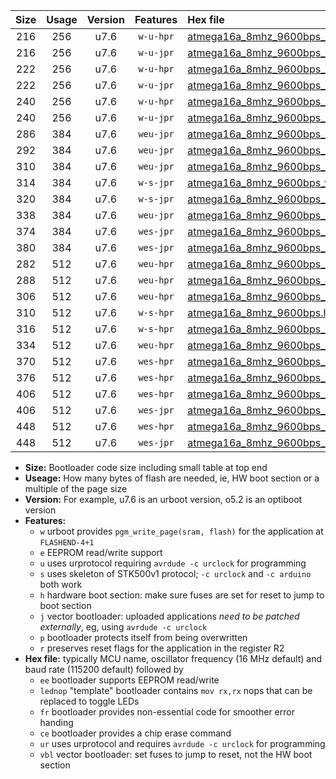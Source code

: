 |Size|Usage|Version|Features|Hex file|
|:-:|:-:|:-:|:-:|:--|
|216|256|u7.6|`w-u-hpr`|[atmega16a_8mhz_9600bps_ur.hex](https://raw.githubusercontent.com/stefanrueger/urboot/main/atmega16a_8mhz_9600bps_ur.hex)|
|216|256|u7.6|`w-u-jpr`|[atmega16a_8mhz_9600bps_ur_vbl.hex](https://raw.githubusercontent.com/stefanrueger/urboot/main/atmega16a_8mhz_9600bps_ur_vbl.hex)|
|222|256|u7.6|`w-u-hpr`|[atmega16a_8mhz_9600bps_lednop_ur.hex](https://raw.githubusercontent.com/stefanrueger/urboot/main/atmega16a_8mhz_9600bps_lednop_ur.hex)|
|222|256|u7.6|`w-u-jpr`|[atmega16a_8mhz_9600bps_lednop_ur_vbl.hex](https://raw.githubusercontent.com/stefanrueger/urboot/main/atmega16a_8mhz_9600bps_lednop_ur_vbl.hex)|
|240|256|u7.6|`w-u-hpr`|[atmega16a_8mhz_9600bps_lednop_fr_ur.hex](https://raw.githubusercontent.com/stefanrueger/urboot/main/atmega16a_8mhz_9600bps_lednop_fr_ur.hex)|
|240|256|u7.6|`w-u-jpr`|[atmega16a_8mhz_9600bps_lednop_fr_ur_vbl.hex](https://raw.githubusercontent.com/stefanrueger/urboot/main/atmega16a_8mhz_9600bps_lednop_fr_ur_vbl.hex)|
|286|384|u7.6|`weu-jpr`|[atmega16a_8mhz_9600bps_ee_ur_vbl.hex](https://raw.githubusercontent.com/stefanrueger/urboot/main/atmega16a_8mhz_9600bps_ee_ur_vbl.hex)|
|292|384|u7.6|`weu-jpr`|[atmega16a_8mhz_9600bps_ee_lednop_ur_vbl.hex](https://raw.githubusercontent.com/stefanrueger/urboot/main/atmega16a_8mhz_9600bps_ee_lednop_ur_vbl.hex)|
|310|384|u7.6|`weu-jpr`|[atmega16a_8mhz_9600bps_ee_lednop_fr_ur_vbl.hex](https://raw.githubusercontent.com/stefanrueger/urboot/main/atmega16a_8mhz_9600bps_ee_lednop_fr_ur_vbl.hex)|
|314|384|u7.6|`w-s-jpr`|[atmega16a_8mhz_9600bps_vbl.hex](https://raw.githubusercontent.com/stefanrueger/urboot/main/atmega16a_8mhz_9600bps_vbl.hex)|
|320|384|u7.6|`w-s-jpr`|[atmega16a_8mhz_9600bps_lednop_vbl.hex](https://raw.githubusercontent.com/stefanrueger/urboot/main/atmega16a_8mhz_9600bps_lednop_vbl.hex)|
|338|384|u7.6|`weu-jpr`|[atmega16a_8mhz_9600bps_ee_lednop_fr_ce_ur_vbl.hex](https://raw.githubusercontent.com/stefanrueger/urboot/main/atmega16a_8mhz_9600bps_ee_lednop_fr_ce_ur_vbl.hex)|
|374|384|u7.6|`wes-jpr`|[atmega16a_8mhz_9600bps_ee_vbl.hex](https://raw.githubusercontent.com/stefanrueger/urboot/main/atmega16a_8mhz_9600bps_ee_vbl.hex)|
|380|384|u7.6|`wes-jpr`|[atmega16a_8mhz_9600bps_ee_lednop_vbl.hex](https://raw.githubusercontent.com/stefanrueger/urboot/main/atmega16a_8mhz_9600bps_ee_lednop_vbl.hex)|
|282|512|u7.6|`weu-hpr`|[atmega16a_8mhz_9600bps_ee_ur.hex](https://raw.githubusercontent.com/stefanrueger/urboot/main/atmega16a_8mhz_9600bps_ee_ur.hex)|
|288|512|u7.6|`weu-hpr`|[atmega16a_8mhz_9600bps_ee_lednop_ur.hex](https://raw.githubusercontent.com/stefanrueger/urboot/main/atmega16a_8mhz_9600bps_ee_lednop_ur.hex)|
|306|512|u7.6|`weu-hpr`|[atmega16a_8mhz_9600bps_ee_lednop_fr_ur.hex](https://raw.githubusercontent.com/stefanrueger/urboot/main/atmega16a_8mhz_9600bps_ee_lednop_fr_ur.hex)|
|310|512|u7.6|`w-s-hpr`|[atmega16a_8mhz_9600bps.hex](https://raw.githubusercontent.com/stefanrueger/urboot/main/atmega16a_8mhz_9600bps.hex)|
|316|512|u7.6|`w-s-hpr`|[atmega16a_8mhz_9600bps_lednop.hex](https://raw.githubusercontent.com/stefanrueger/urboot/main/atmega16a_8mhz_9600bps_lednop.hex)|
|334|512|u7.6|`weu-hpr`|[atmega16a_8mhz_9600bps_ee_lednop_fr_ce_ur.hex](https://raw.githubusercontent.com/stefanrueger/urboot/main/atmega16a_8mhz_9600bps_ee_lednop_fr_ce_ur.hex)|
|370|512|u7.6|`wes-hpr`|[atmega16a_8mhz_9600bps_ee.hex](https://raw.githubusercontent.com/stefanrueger/urboot/main/atmega16a_8mhz_9600bps_ee.hex)|
|376|512|u7.6|`wes-hpr`|[atmega16a_8mhz_9600bps_ee_lednop.hex](https://raw.githubusercontent.com/stefanrueger/urboot/main/atmega16a_8mhz_9600bps_ee_lednop.hex)|
|406|512|u7.6|`wes-hpr`|[atmega16a_8mhz_9600bps_ee_lednop_fr.hex](https://raw.githubusercontent.com/stefanrueger/urboot/main/atmega16a_8mhz_9600bps_ee_lednop_fr.hex)|
|406|512|u7.6|`wes-jpr`|[atmega16a_8mhz_9600bps_ee_lednop_fr_vbl.hex](https://raw.githubusercontent.com/stefanrueger/urboot/main/atmega16a_8mhz_9600bps_ee_lednop_fr_vbl.hex)|
|448|512|u7.6|`wes-hpr`|[atmega16a_8mhz_9600bps_ee_lednop_fr_ce.hex](https://raw.githubusercontent.com/stefanrueger/urboot/main/atmega16a_8mhz_9600bps_ee_lednop_fr_ce.hex)|
|448|512|u7.6|`wes-jpr`|[atmega16a_8mhz_9600bps_ee_lednop_fr_ce_vbl.hex](https://raw.githubusercontent.com/stefanrueger/urboot/main/atmega16a_8mhz_9600bps_ee_lednop_fr_ce_vbl.hex)|

- **Size:** Bootloader code size including small table at top end
- **Useage:** How many bytes of flash are needed, ie, HW boot section or a multiple of the page size
- **Version:** For example, u7.6 is an urboot version, o5.2 is an optiboot version
- **Features:**
  + `w` urboot provides `pgm_write_page(sram, flash)` for the application at `FLASHEND-4+1`
  + `e` EEPROM read/write support
  + `u` uses urprotocol requiring `avrdude -c urclock` for programming
  + `s` uses skeleton of STK500v1 protocol; `-c urclock` and `-c arduino` both work
  + `h` hardware boot section: make sure fuses are set for reset to jump to boot section
  + `j` vector bootloader: uploaded applications *need to be patched externally*, eg, using `avrdude -c urclock`
  + `p` bootloader protects itself from being overwritten
  + `r` preserves reset flags for the application in the register R2
- **Hex file:** typically MCU name, oscillator frequency (16 MHz default) and baud rate (115200 default) followed by
  + `ee` bootloader supports EEPROM read/write
  + `lednop` "template" bootloader contains `mov rx,rx` nops that can be replaced to toggle LEDs
  + `fr` bootloader provides non-essential code for smoother error handing
  + `ce` bootloader provides a chip erase command
  + `ur` uses urprotocol and requires `avrdude -c urclock` for programming
  + `vbl` vector bootloader: set fuses to jump to reset, not the HW boot section
